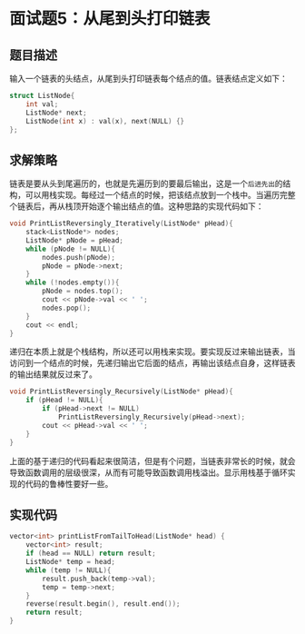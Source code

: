 # 面试题5：从尾到头打印链表

## 题目描述

输入一个链表的头结点，从尾到头打印链表每个结点的值。链表结点定义如下：

```c++
struct ListNode{
    int val;
    ListNode* next;
    ListNode(int x) : val(x), next(NULL) {}
};
```

## 求解策略

链表是要从头到尾遍历的，也就是先遍历到的要最后输出，这是一个`后进先出`的结构，可以用栈实现。每经过一个结点的时候，把该结点放到一个栈中。当遍历完整个链表后，再从栈顶开始逐个输出结点的值。这种思路的实现代码如下：

```c++
void PrintListReversingly_Iteratively(ListNode* pHead){
    stack<ListNode*> nodes;
    ListNode* pNode = pHead;
    while (pNode != NULL){
        nodes.push(pNode);
        pNode = pNode->next;
    }
    while (!nodes.empty()){
        pNode = nodes.top();
        cout << pNode->val << ' ';
        nodes.pop();
    }
    cout << endl;
}
```

递归在本质上就是个栈结构，所以还可以用栈来实现。要实现反过来输出链表，当访问到一个结点的时候，先递归输出它后面的结点，再输出该结点自身，这样链表的输出结果就反过来了。

```c++
void PrintListReversingly_Recursively(ListNode* pHead){
    if (pHead != NULL){
        if (pHead->next != NULL)
            PrintListReversingly_Recursively(pHead->next);
        cout << pHead->val << ' ';
    }
}
```

上面的基于递归的代码看起来很简洁，但是有个问题，当链表非常长的时候，就会导致函数调用的层级很深，从而有可能导致函数调用栈溢出。显示用栈基于循环实现的代码的鲁棒性要好一些。

## 实现代码

```c++
vector<int> printListFromTailToHead(ListNode* head) {
    vector<int> result;
    if (head == NULL) return result;
    ListNode* temp = head;
    while (temp != NULL){
        result.push_back(temp->val);
        temp = temp->next;
    }
    reverse(result.begin(), result.end());
    return result;
}
```